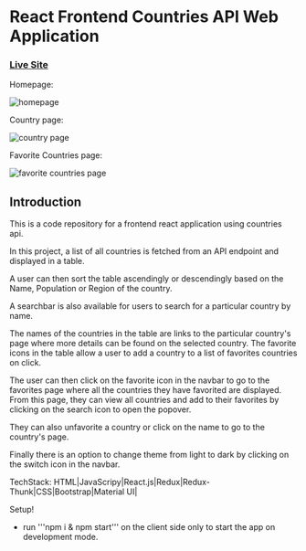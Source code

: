 # React Frontend Countries API Web Application

### [Live Site](https://count-trees.netlify.app/)

Homepage:

![homepage](https://res.cloudinary.com/defgcg7hn/image/upload/v1665508473/apps/countress/Screenshot_2022-10-11_at_19.12.13_ju6xsf.png)

Country page:

![country page](https://res.cloudinary.com/defgcg7hn/image/upload/v1665508475/apps/countress/Screenshot_2022-10-11_at_19.12.47_e7pd79.png)

Favorite Countries page:

![favorite countries page](https://res.cloudinary.com/defgcg7hn/image/upload/v1665508478/apps/countress/Screenshot_2022-10-11_at_19.13.11_hosz1i.png)

## Introduction
This is a code repository for a frontend react application using countries api.

In this project, a list of all countries is fetched from an API endpoint and displayed in a table. 

A user can then sort the table ascendingly or descendingly based on the Name, Population or Region of the country. 


A searchbar is also available for users to search for a particular country by name.

The names of the countries in the table are links to the particular country's page where more details can be found on the selected country. The favorite icons in the table allow a user to add a country to a list of favorites countries on click. 

The user can then click on the favorite icon in the navbar to go to the favorites page where all the countries they have favorited are displayed. From this page, they can view all countries and add to their favorites by clicking on the search icon to open the popover. 

They can also unfavorite a country or click on the name to go to the country's page.

Finally there is an option to change theme from light to dark by clicking on the switch icon in the navbar.

TechStack: HTML|JavaScripy|React.js|Redux|Redux-Thunk|CSS|Bootstrap|Material UI|

Setup!
- run '''npm i & npm start''' on the client side only to start the app on development mode.






